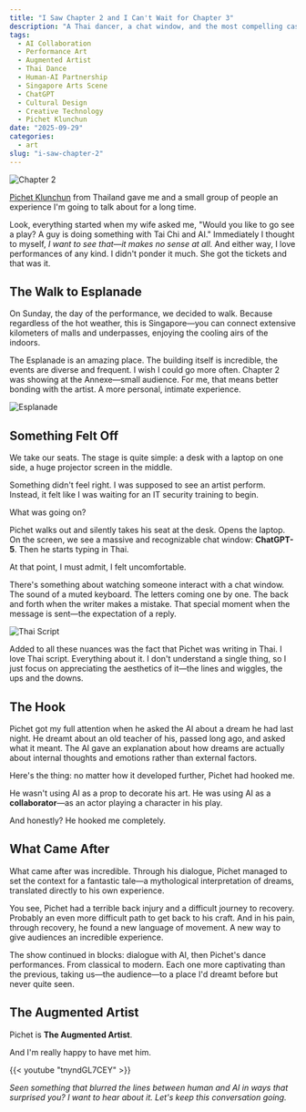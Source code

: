 ```yaml
---
title: "I Saw Chapter 2 and I Can't Wait for Chapter 3"
description: "A Thai dancer, a chat window, and the most compelling case for human-AI collaboration I've seen on stage. This is what augmentation looks like when it's done right."
tags:
  - AI Collaboration
  - Performance Art
  - Augmented Artist
  - Thai Dance
  - Human-AI Partnership
  - Singapore Arts Scene
  - ChatGPT
  - Cultural Design
  - Creative Technology
  - Pichet Klunchun
date: "2025-09-29"
categories:
  - art
slug: "i-saw-chapter-2"
---
```


![Chapter 2](/assets/images/i-saw-chapter-2/chapter-2.png)

[Pichet Klunchun](https://www.instagram.com/pichetklunchundancecompany/) from Thailand gave me and a small group of people an experience I'm going to talk about for a long time.

Look, everything started when my wife asked me, "Would you like to go see a play? A guy is doing something with Tai Chi and AI." Immediately I thought to myself, *I want to see that—it makes no sense at all.* And either way, I love performances of any kind. I didn't ponder it much. She got the tickets and that was it.

## The Walk to Esplanade

On Sunday, the day of the performance, we decided to walk. Because regardless of the hot weather, this is Singapore—you can connect extensive kilometers of malls and underpasses, enjoying the cooling airs of the indoors.

The Esplanade is an amazing place. The building itself is incredible, the events are diverse and frequent. I wish I could go more often. Chapter 2 was showing at the Annexe—small audience. For me, that means better bonding with the artist. A more personal, intimate experience.

![Esplanade](/assets/images/i-saw-chapter-2/esplanade-architecture.jpg)

## Something Felt Off

We take our seats. The stage is quite simple: a desk with a laptop on one side, a huge projector screen in the middle.

Something didn't feel right. I was supposed to see an artist perform. Instead, it felt like I was waiting for an IT security training to begin.

What was going on?

Pichet walks out and silently takes his seat at the desk. Opens the laptop. On the screen, we see a massive and recognizable chat window: **ChatGPT-5**. Then he starts typing in Thai.

At that point, I must admit, I felt uncomfortable.

There's something about watching someone interact with a chat window. The sound of a muted keyboard. The letters coming one by one. The back and forth when the writer makes a mistake. That special moment when the message is sent—the expectation of a reply.

![Thai Script](/assets/images/i-saw-chapter-2/thai-script.jpg)

Added to all these nuances was the fact that Pichet was writing in Thai. I love Thai script. Everything about it. I don't understand a single thing, so I just focus on appreciating the aesthetics of it—the lines and wiggles, the ups and the downs.

## The Hook

Pichet got my full attention when he asked the AI about a dream he had last night. He dreamt about an old teacher of his, passed long ago, and asked what it meant. The AI gave an explanation about how dreams are actually about internal thoughts and emotions rather than external factors.

Here's the thing: no matter how it developed further, Pichet had hooked me.

He wasn't using AI as a prop to decorate his art. He was using AI as a **collaborator**—as an actor playing a character in his play.

And honestly? He hooked me completely.

## What Came After

What came after was incredible. Through his dialogue, Pichet managed to set the context for a fantastic tale—a mythological interpretation of dreams, translated directly to his own experience.

You see, Pichet had a terrible back injury and a difficult journey to recovery. Probably an even more difficult path to get back to his craft. And in his pain, through recovery, he found a new language of movement. A new way to give audiences an incredible experience.

The show continued in blocks: dialogue with AI, then Pichet's dance performances. From classical to modern. Each one more captivating than the previous, taking us—the audience—to a place I'd dreamt before but never quite seen.

## The Augmented Artist

Pichet is **The Augmented Artist**.

And I'm really happy to have met him.

{{< youtube "tnyndGL7CEY" >}}

*Seen something that blurred the lines between human and AI in ways that surprised you? I want to hear about it. Let's keep this conversation going.*